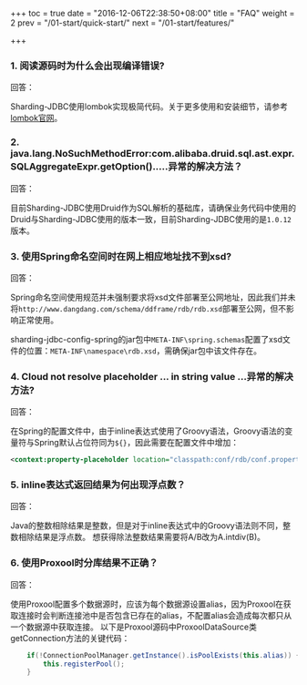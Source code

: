 +++
toc = true
date = "2016-12-06T22:38:50+08:00"
title = "FAQ"
weight = 2
prev = "/01-start/quick-start/"
next = "/01-start/features/"

+++

### 1. 阅读源码时为什么会出现编译错误?

回答：

Sharding-JDBC使用lombok实现极简代码。关于更多使用和安装细节，请参考[lombok官网](https://projectlombok.org/download.html)。

### 2. java.lang.NoSuchMethodError:com.alibaba.druid.sql.ast.expr.SQLAggregateExpr.getOption().....异常的解决方法？

回答：

目前Sharding-JDBC使用Druid作为SQL解析的基础库，请确保业务代码中使用的Druid与Sharding-JDBC使用的版本一致，目前Sharding-JDBC使用的是`1.0.12`版本。

### 3. 使用Spring命名空间时在网上相应地址找不到xsd?

回答：

Spring命名空间使用规范并未强制要求将xsd文件部署至公网地址，因此我们并未将`http://www.dangdang.com/schema/ddframe/rdb/rdb.xsd`部署至公网，但不影响正常使用。

sharding-jdbc-config-spring的jar包中`META-INF\spring.schemas`配置了xsd文件的位置：`META-INF\namespace\rdb.xsd`，需确保jar包中该文件存在。

### 4. Cloud not resolve placeholder ... in string value ...异常的解决方法?

回答：

在Spring的配置文件中，由于inline表达式使用了Groovy语法，Groovy语法的变量符与Spring默认占位符同为`${}`，因此需要在配置文件中增加：

```xml
<context:property-placeholder location="classpath:conf/rdb/conf.properties" ignore-unresolvable="true"/>
```

### 5. inline表达式返回结果为何出现浮点数？

回答：

Java的整数相除结果是整数，但是对于inline表达式中的Groovy语法则不同，整数相除结果是浮点数。
想获得除法整数结果需要将A/B改为A.intdiv(B)。


### 6. 使用Proxool时分库结果不正确？

回答：

使用Proxool配置多个数据源时，应该为每个数据源设置alias，因为Proxool在获取连接时会判断连接池中是否包含已存在的alias，不配置alias会造成每次都只从一个数据源中获取连接。
以下是Proxool源码中ProxoolDataSource类getConnection方法的关键代码：
```java
    if(!ConnectionPoolManager.getInstance().isPoolExists(this.alias)) {
        this.registerPool();
    }
```
